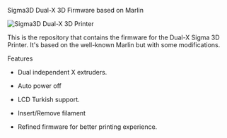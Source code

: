 Sigma3D Dual-X 3D Firmware based on Marlin

![Sigma3D Dual-X 3D Printer](https://thingiverse-production-new.s3.amazonaws.com/assets/9a/5e/51/76/93/24879044_1970035076598165_2126631866_o.jpg)

This is the repository that contains the firmware for the Dual-X Sigma 3D Printer. It's based on the well-known Marlin but with some modifications.

Features

* Dual independent X extruders.

* Auto power off

* LCD Turkish support.

* Insert/Remove filament

* Refined firmware for better printing experience.
